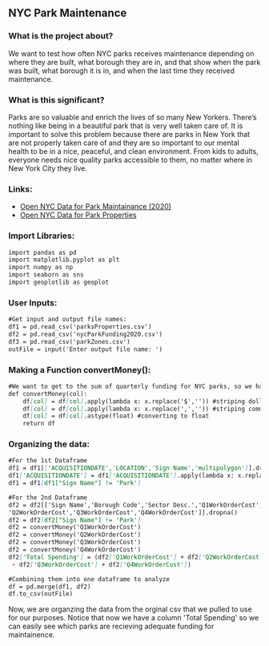 ## NYC Park Maintenance

### What is the project about?

We want to test how often NYC parks receives maintenance depending on where they are built, what borough they are in, and that show when the park was built, what borough it is in, and when the last time they received maintenance.

### What is this significant?

Parks are so valuable and enrich the lives of so many New Yorkers. There’s nothing like being in a beautiful park that is very well taken care of. It is important to solve this problem because there are parks in New York that are not properly taken care of and they are so important to our mental health to be in a nice, peaceful, and clean environment. From kids to adults, everyone needs nice quality parks accessible to them, no matter where in New York City they live.

### Links:
- [Open NYC Data for Park Maintainance (2020)](https://www.nycgovparks.org/news/archive)
- [Open NYC Data for Park Properties](https://data.cityofnewyork.us/Recreation/Parks-Properties/enfh-gkve)

### Import Libraries:
```markdown
import pandas as pd
import matplotlib.pyplot as plt
import numpy as np
import seaborn as sns
import geoplotlib as geoplot
```
### User Inputs:
```markdown
#Get input and output file names:
df1 = pd.read_csv('parksProperties.csv')
df2 = pd.read_csv('nycParkFunding2020.csv')
df3 = pd.read_csv('parkZones.csv')
outFile = input('Enter output file name: ')
```
### Making a Function convertMoney():
```markdown
#We want to get to the sum of quarterly funding for NYC parks, so we have to converts the strings into floats.
def convertMoney(col):
    df[col] = df[col].apply(lambda x: x.replace('$','')) #striping dollar sign
    df[col] = df[col].apply(lambda x: x.replace(',','')) #striping comma
    df[col] = df[col].astype(float) #converting to float
    return df
```
### Organizing the data:
```markdown
#For the 1st Dataframe
df1 = df1[['ACQUISITIONDATE','LOCATION','Sign Name','multipolygon']].dropna()
df1['ACQUISITIONDATE'] = df1['ACQUISITIONDATE'].apply(lambda x: x.replace(' 00:00:00.0000000','')) #striping the string of zeros
df1 = df1[df1["Sign Name"] != 'Park']
```
```markdown
#For the 2nd Dataframe
df2 = df2[['Sign Name','Borough Code','Sector Desc.','Q1WorkOrderCost',
'Q2WorkOrderCost','Q3WorkOrderCost','Q4WorkOrderCost']].dropna()
df2 = df2[df2["Sign Name"] != 'Park']
df2 = convertMoney('Q1WorkOrderCost')
df2 = convertMoney('Q2WorkOrderCost')
df2 = convertMoney('Q3WorkOrderCost')
df2 = convertMoney('Q4WorkOrderCost')
df2['Total Spending'] = (df2['Q1WorkOrderCost'] + df2['Q2WorkOrderCost']
 + df2['Q3WorkOrderCost'] + df2['Q4WorkOrderCost'])
```
```markdown
#Combining them into one dataframe to analyze
df = pd.merge(df1, df2)
df.to_csv(outFile)
```
Now, we are organzing the data from the orginal csv that we pulled to use for our purposes. Notice that now we have a column 'Total Spending' so we can easily see which parks are recieving adequate funding for maintainence.

